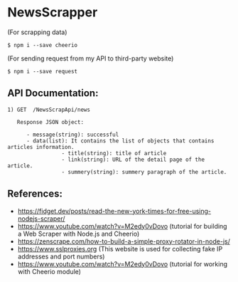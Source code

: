 # NewsScrapper

(For scrapping data)
```
$ npm i --save cheerio
```
(For sending request from my API to third-party website)
```
$ npm i --save request
```

## API Documentation:
```
1) GET  /NewsScrapApi/news
```
```
   Response JSON object:

      - message(string): successful
      - data(list): It contains the list of objects that contains articles information.
                 - title(string): title of article
                 - link(string): URL of the detail page of the article.
                 - summery(string): summery paragraph of the article.
 ```                
                 


## References:
- https://fidget.dev/posts/read-the-new-york-times-for-free-using-nodejs-scraper/
- https://www.youtube.com/watch?v=M2edy0vDovo (tutorial for building a Web Scraper with Node.js and Cheerio)
- https://zenscrape.com/how-to-build-a-simple-proxy-rotator-in-node-js/
- https://www.sslproxies.org (This website is used for collecting fake IP addresses and port numbers)
- https://www.youtube.com/watch?v=M2edy0vDovo (tutorial for working with Cheerio module)
